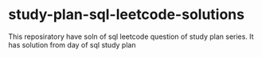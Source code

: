 # study-plan-sql-leetcode-solutions

This reposiratory have soln of sql leetcode question of study plan series.
It has solution from day of sql study plan
